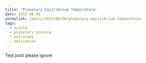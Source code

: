 ```yaml
---
title: 'Planetary Equilibrium Temperature'
date: 2015-08-06
permalink: /posts/2015/08/06/planetary-equilibrium-temperature
tags:
  - scioly
  - planetary science
  - astronomy
  - derivation
---
```


Test post please ignore
